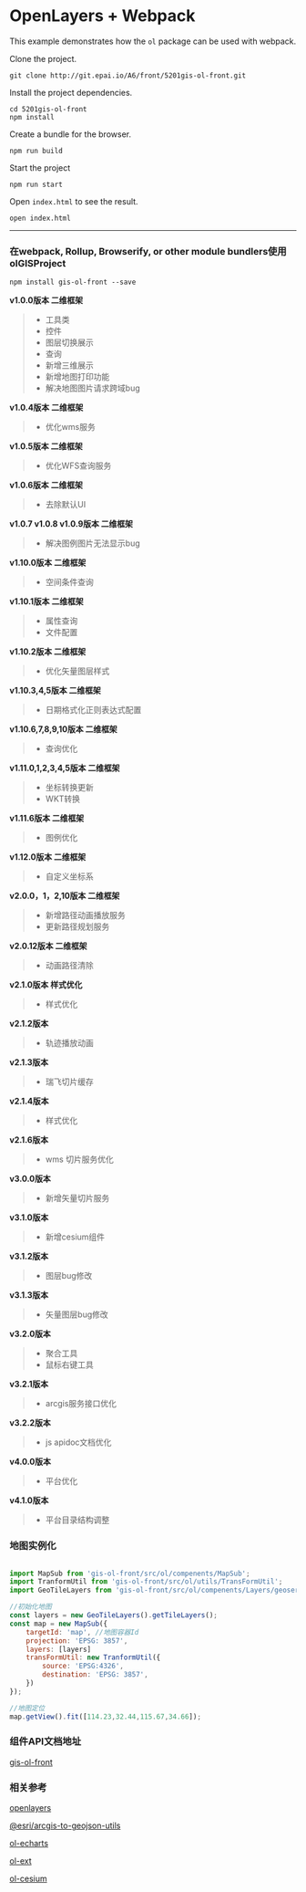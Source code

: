 # OpenLayers + Webpack

This example demonstrates how the `ol` package can be used with webpack.

Clone the project.

    git clone http://git.epai.io/A6/front/5201gis-ol-front.git

Install the project dependencies.

    cd 5201gis-ol-front
    npm install

Create a bundle for the browser.

    npm run build

Start the project

    npm run start

Open `index.html` to see the result.

    open index.html

-----

### 在webpack, Rollup, Browserify, or other module bundlers使用olGISProject

````
npm install gis-ol-front --save
````

**v1.0.0版本 二维框架**

> * 工具类
> * 控件
> * 图层切换展示
> * 查询
> * 新增三维展示
> * 新增地图打印功能
> * 解决地图图片请求跨域bug

**v1.0.4版本 二维框架**

> * 优化wms服务

**v1.0.5版本 二维框架**

> * 优化WFS查询服务

**v1.0.6版本 二维框架**

> * 去除默认UI

**v1.0.7 v1.0.8 v1.0.9版本 二维框架**

> * 解决图例图片无法显示bug


**v1.10.0版本 二维框架**

> * 空间条件查询

**v1.10.1版本 二维框架**

> * 属性查询
> * 文件配置

**v1.10.2版本 二维框架**

> * 优化矢量图层样式

**v1.10.3,4,5版本 二维框架**

> * 日期格式化正则表达式配置

**v1.10.6,7,8,9,10版本 二维框架**

> * 查询优化


**v1.11.0,1,2,3,4,5版本 二维框架**

> * 坐标转换更新
> * WKT转换

**v1.11.6版本 二维框架**

> * 图例优化

**v1.12.0版本 二维框架**

> * 自定义坐标系

**v2.0.0，1，2,10版本 二维框架**

> * 新增路径动画播放服务
> * 更新路径规划服务

**v2.0.12版本 二维框架**

> * 动画路径清除

**v2.1.0版本 样式优化**

> * 样式优化

**v2.1.2版本**

> * 轨迹播放动画

**v2.1.3版本**

> * 瑞飞切片缓存

**v2.1.4版本**

> * 样式优化

**v2.1.6版本**

> * wms 切片服务优化

**v3.0.0版本**

> * 新增矢量切片服务 

**v3.1.0版本**

> * 新增cesium组件

**v3.1.2版本**

> * 图层bug修改

**v3.1.3版本**

> * 矢量图层bug修改

**v3.2.0版本**

> * 聚合工具
> * 鼠标右键工具
> 

**v3.2.1版本**

> * arcgis服务接口优化

**v3.2.2版本**

> * js apidoc文档优化

**v4.0.0版本**

> * 平台优化

**v4.1.0版本**

> * 平台目录结构调整

### 地图实例化
```javascript

import MapSub from 'gis-ol-front/src/ol/compenents/MapSub';
import TranformUtil from 'gis-ol-front/src/ol/utils/TransFormUtil';
import GeoTileLayers from 'gis-ol-front/src/ol/compenents/Layers/geoserver/GeoTileLayers'; 

//初始化地图
const layers = new GeoTileLayers().getTileLayers();
const map = new MapSub({
    targetId: 'map', //地图容器Id
    projection: 'EPSG: 3857',
    layers: [layers]
    transFormUtil: new TranformUtil({
        source: 'EPSG:4326',
        destination: 'EPSG: 3857',
    })
});

//地图定位
map.getView().fit([114.23,32.44,115.67,34.66]);

```

### 组件API文档地址
[gis-ol-front][6]

### 相关参考

[openlayers][1]

[@esri/arcgis-to-geojson-utils][2]

[ol-echarts][3]

[ol-ext][4]

[ol-cesium][5]


  [1]: https://github.com/openlayers/openlayers
  [2]: https://github.com/Esri/arcgis-to-geojson-utils
  [3]: https://github.com/sakitam-fdd/ol3Echarts
  [4]: https://github.com/Viglino/ol-ext
  [5]: https://github.com/openlayers/ol-cesium
  [6]: http://www.dev.pcep.cloud/front/GIS/build/apidoc/gis-ol-front/1.10.5/